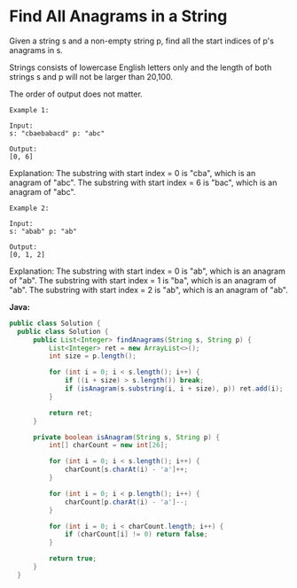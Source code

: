 # Find All Anagrams in a String

Given a string s and a non-empty string p, find all the start indices of p's anagrams in s.

Strings consists of lowercase English letters only and the length of both strings s and p will not be larger than 20,100.

The order of output does not matter.

    Example 1:

    Input:
    s: "cbaebabacd" p: "abc"

    Output:
    [0, 6]

Explanation:
The substring with start index = 0 is "cba", which is an anagram of "abc".
The substring with start index = 6 is "bac", which is an anagram of "abc".

    Example 2:

    Input:
    s: "abab" p: "ab"

    Output:
    [0, 1, 2]

Explanation:
The substring with start index = 0 is "ab", which is an anagram of "ab".
The substring with start index = 1 is "ba", which is an anagram of "ab".
The substring with start index = 2 is "ab", which is an anagram of "ab".

**Java:**
```java
public class Solution {
  public class Solution {
      public List<Integer> findAnagrams(String s, String p) {
          List<Integer> ret = new ArrayList<>();
          int size = p.length();

          for (int i = 0; i < s.length(); i++) {
              if ((i + size) > s.length()) break;
              if (isAnagram(s.substring(i, i + size), p)) ret.add(i);
          }

          return ret;
      }

      private boolean isAnagram(String s, String p) {
          int[] charCount = new int[26];

          for (int i = 0; i < s.length(); i++) {
              charCount[s.charAt(i) - 'a']++;
          }

          for (int i = 0; i < p.length(); i++) {
              charCount[p.charAt(i) - 'a']--;
          }

          for (int i = 0; i < charCount.length; i++) {
              if (charCount[i] != 0) return false;
          }

          return true;
      }
  }
```
